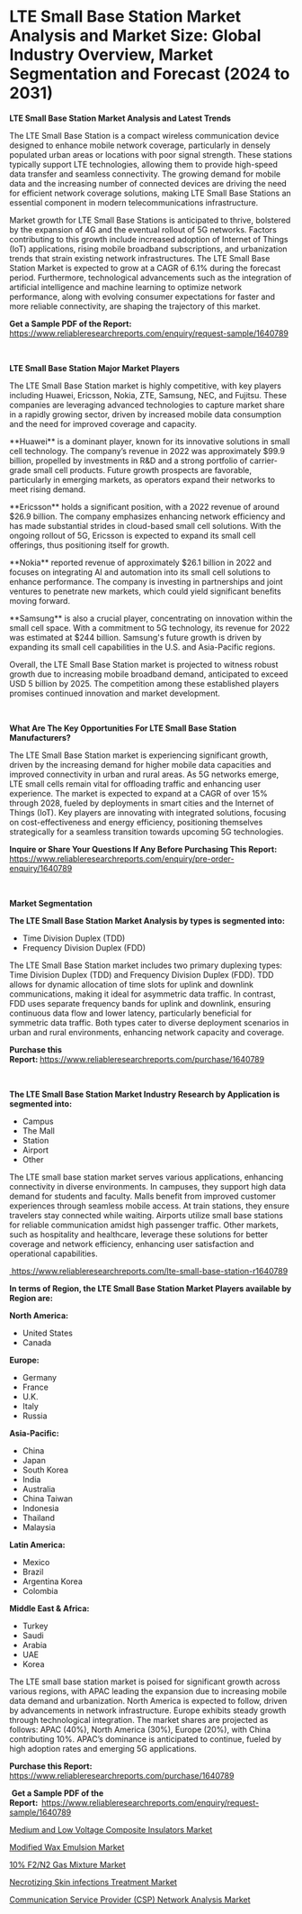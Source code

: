 <p><h1>LTE Small Base Station Market Analysis and Market Size: Global Industry Overview, Market Segmentation and Forecast (2024 to 2031)</h1></p><p><strong>LTE Small Base Station Market Analysis and Latest Trends</strong></p>
<p><p>The LTE Small Base Station is a compact wireless communication device designed to enhance mobile network coverage, particularly in densely populated urban areas or locations with poor signal strength. These stations typically support LTE technologies, allowing them to provide high-speed data transfer and seamless connectivity. The growing demand for mobile data and the increasing number of connected devices are driving the need for efficient network coverage solutions, making LTE Small Base Stations an essential component in modern telecommunications infrastructure.</p><p>Market growth for LTE Small Base Stations is anticipated to thrive, bolstered by the expansion of 4G and the eventual rollout of 5G networks. Factors contributing to this growth include increased adoption of Internet of Things (IoT) applications, rising mobile broadband subscriptions, and urbanization trends that strain existing network infrastructures. The LTE Small Base Station Market is expected to grow at a CAGR of 6.1% during the forecast period. Furthermore, technological advancements such as the integration of artificial intelligence and machine learning to optimize network performance, along with evolving consumer expectations for faster and more reliable connectivity, are shaping the trajectory of this market.</p></p>
<p><strong>Get a Sample PDF of the Report:&nbsp;</strong> <a href="https://www.reliableresearchreports.com/enquiry/request-sample/1640789?utm_campaign=37&utm_medium=2&utm_source=Github&utm_content=ia&utm_term=07122024&utm_id=lte-small-base-station">https://www.reliableresearchreports.com/enquiry/request-sample/1640789</a></p>
<p>&nbsp;</p>
<p><strong>LTE Small Base Station Major Market Players</strong></p>
<p><p>The LTE Small Base Station market is highly competitive, with key players including Huawei, Ericsson, Nokia, ZTE, Samsung, NEC, and Fujitsu. These companies are leveraging advanced technologies to capture market share in a rapidly growing sector, driven by increased mobile data consumption and the need for improved coverage and capacity.</p><p>**Huawei** is a dominant player, known for its innovative solutions in small cell technology. The company’s revenue in 2022 was approximately $99.9 billion, propelled by investments in R&D and a strong portfolio of carrier-grade small cell products. Future growth prospects are favorable, particularly in emerging markets, as operators expand their networks to meet rising demand.</p><p>**Ericsson** holds a significant position, with a 2022 revenue of around $26.9 billion. The company emphasizes enhancing network efficiency and has made substantial strides in cloud-based small cell solutions. With the ongoing rollout of 5G, Ericsson is expected to expand its small cell offerings, thus positioning itself for growth.</p><p>**Nokia** reported revenue of approximately $26.1 billion in 2022 and focuses on integrating AI and automation into its small cell solutions to enhance performance. The company is investing in partnerships and joint ventures to penetrate new markets, which could yield significant benefits moving forward.</p><p>**Samsung** is also a crucial player, concentrating on innovation within the small cell space. With a commitment to 5G technology, its revenue for 2022 was estimated at $244 billion. Samsung's future growth is driven by expanding its small cell capabilities in the U.S. and Asia-Pacific regions.</p><p>Overall, the LTE Small Base Station market is projected to witness robust growth due to increasing mobile broadband demand, anticipated to exceed USD 5 billion by 2025. The competition among these established players promises continued innovation and market development.</p></p>
<p>&nbsp;</p>
<p><strong>What Are The Key Opportunities For LTE Small Base Station Manufacturers?</strong></p>
<p><p>The LTE Small Base Station market is experiencing significant growth, driven by the increasing demand for higher mobile data capacities and improved connectivity in urban and rural areas. As 5G networks emerge, LTE small cells remain vital for offloading traffic and enhancing user experience. The market is expected to expand at a CAGR of over 15% through 2028, fueled by deployments in smart cities and the Internet of Things (IoT). Key players are innovating with integrated solutions, focusing on cost-effectiveness and energy efficiency, positioning themselves strategically for a seamless transition towards upcoming 5G technologies.</p></p>
<p><strong>Inquire or Share Your Questions If Any Before Purchasing This Report:</strong> <a href="https://www.reliableresearchreports.com/enquiry/pre-order-enquiry/1640789?utm_campaign=37&utm_medium=2&utm_source=Github&utm_content=ia&utm_term=07122024&utm_id=lte-small-base-station">https://www.reliableresearchreports.com/enquiry/pre-order-enquiry/1640789</a></p>
<p>&nbsp;</p>
<p><strong>Market Segmentation</strong></p>
<p><strong>The LTE Small Base Station Market Analysis by types is segmented into:</strong></p>
<p><ul><li>Time Division Duplex (TDD)</li><li>Frequency Division Duplex (FDD)</li></ul></p>
<p><p>The LTE Small Base Station market includes two primary duplexing types: Time Division Duplex (TDD) and Frequency Division Duplex (FDD). TDD allows for dynamic allocation of time slots for uplink and downlink communications, making it ideal for asymmetric data traffic. In contrast, FDD uses separate frequency bands for uplink and downlink, ensuring continuous data flow and lower latency, particularly beneficial for symmetric data traffic. Both types cater to diverse deployment scenarios in urban and rural environments, enhancing network capacity and coverage.</p></p>
<p><strong>Purchase this Report:&nbsp;</strong><a href="https://www.reliableresearchreports.com/purchase/1640789?utm_campaign=37&utm_medium=2&utm_source=Github&utm_content=ia&utm_term=07122024&utm_id=lte-small-base-station">https://www.reliableresearchreports.com/purchase/1640789</a></p>
<p>&nbsp;</p>
<p><strong>The LTE Small Base Station Market Industry Research by Application is segmented into:</strong></p>
<p><ul><li>Campus</li><li>The Mall</li><li>Station</li><li>Airport</li><li>Other</li></ul></p>
<p><p>The LTE small base station market serves various applications, enhancing connectivity in diverse environments. In campuses, they support high data demand for students and faculty. Malls benefit from improved customer experiences through seamless mobile access. At train stations, they ensure travelers stay connected while waiting. Airports utilize small base stations for reliable communication amidst high passenger traffic. Other markets, such as hospitality and healthcare, leverage these solutions for better coverage and network efficiency, enhancing user satisfaction and operational capabilities.</p></p>
<p><a href="https://www.reliableresearchreports.com/lte-small-base-station-r1640789?utm_campaign=37&utm_medium=2&utm_source=Github&utm_content=ia&utm_term=07122024&utm_id=lte-small-base-station">&nbsp;https://www.reliableresearchreports.com/lte-small-base-station-r1640789</a></p>
<p><strong>In terms of Region, the LTE Small Base Station Market Players available by Region are:</strong></p>
<p>
    <p> <strong> North America: </strong>
        <ul>
            <li>United States</li>
            <li>Canada</li>
        </ul>
        </p> 
    <p> <strong> Europe: </strong>
        <ul>
            <li>Germany</li>
            <li>France</li>
            <li>U.K.</li>
            <li>Italy</li>
            <li>Russia</li>
        </ul>
        </p> 
    <p> <strong> Asia-Pacific: </strong>
        <ul>
            <li>China</li>
            <li>Japan</li>
            <li>South Korea</li>
            <li>India</li>
            <li>Australia</li>
            <li>China Taiwan</li>
            <li>Indonesia</li>
            <li>Thailand</li>
            <li>Malaysia</li>
        </ul>
        </p> 
    <p> <strong> Latin America: </strong>
        <ul>
            <li>Mexico</li>
            <li>Brazil</li>
            <li>Argentina Korea</li>
            <li>Colombia</li>
        </ul>
        </p> 
    <p> <strong> Middle East & Africa: </strong>
        <ul>
            <li>Turkey</li>
            <li>Saudi</li>
            <li>Arabia</li>
            <li>UAE</li>
            <li>Korea</li>
        </ul>
    </p>
    </p>
<p><p>The LTE small base station market is poised for significant growth across various regions, with APAC leading the expansion due to increasing mobile data demand and urbanization. North America is expected to follow, driven by advancements in network infrastructure. Europe exhibits steady growth through technological integration. The market shares are projected as follows: APAC (40%), North America (30%), Europe (20%), with China contributing 10%. APAC’s dominance is anticipated to continue, fueled by high adoption rates and emerging 5G applications.</p></p>
<p><strong>Purchase this Report: </strong><a href="https://www.reliableresearchreports.com/purchase/1640789?utm_campaign=37&utm_medium=2&utm_source=Github&utm_content=ia&utm_term=07122024&utm_id=lte-small-base-station">https://www.reliableresearchreports.com/purchase/1640789</a></p>
<p>&nbsp;<strong>Get a Sample PDF of the Report:&nbsp;&nbsp;</strong><a href="https://www.reliableresearchreports.com/enquiry/request-sample/1640789?utm_campaign=37&utm_medium=2&utm_source=Github&utm_content=ia&utm_term=07122024&utm_id=lte-small-base-station">https://www.reliableresearchreports.com/enquiry/request-sample/1640789</a></p>
<p><strong></strong></p>
<p><p><a href="https://issuu.com/reportprime-2/docs/medium-and-low-voltage-composite-insulators-market?utm_campaign=37&utm_medium=2&utm_source=Github&utm_content=ia&utm_term=07122024&utm_id=lte-small-base-station">Medium and Low Voltage Composite Insulators Market</a></p><p><a href="https://issuu.com/reportprime-2/docs/modified-wax-emulsion-market-size-2030.pptx?utm_campaign=37&utm_medium=2&utm_source=Github&utm_content=ia&utm_term=07122024&utm_id=lte-small-base-station">Modified Wax Emulsion Market</a></p><p><a href="https://github.com/joannesouthgate/Market-Research-Report-List-5/blob/main/10-f2n2-gas-mixture-market.md?utm_campaign=37&utm_medium=2&utm_source=Github&utm_content=ia&utm_term=07122024&utm_id=lte-small-base-station">10% F2/N2 Gas Mixture Market</a></p><p><a href="https://www.linkedin.com/pulse/necrotizing-skin-infections-treatment-market-research-report-v6h7f?utm_campaign=37&utm_medium=2&utm_source=Github&utm_content=ia&utm_term=07122024&utm_id=lte-small-base-station">Necrotizing Skin infections Treatment Market</a></p><p><a href="https://github.com/wwwkeltoum/Market-Research-Report-List-5/blob/main/communication-service-provider-csp-network-analysis-market.md?utm_campaign=37&utm_medium=2&utm_source=Github&utm_content=ia&utm_term=07122024&utm_id=lte-small-base-station">Communication Service Provider (CSP) Network Analysis Market</a></p></p>